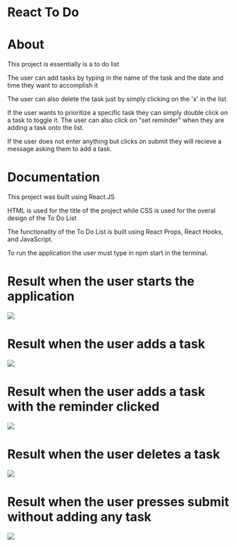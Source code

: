 # React To Do

# About

This project is essentially is a to do list

The user can add tasks by typing in the name of the task and the date and time they want to accomplish it

The user can also delete the task just by simply clicking on the 'x' in the list

If the user wants to prioritize a specific task they can simply double click on a task to toggle it. The user can also click on "set reminder" when they are adding a task onto the list.

If the user does not enter anything but clicks on submit they will recieve a message asking them to add a task.

# Documentation
This project was built using React.JS 

HTML is used for the title of the project while CSS is used for the overal design of the To Do List

The functionality of the To Do List is built using React Props, React Hooks, and JavaScript.

To run the application the user must type in npm start in the terminal.

# Result when the user starts the application
![](images/)
# Result when the user adds a task 
![](images/)
# Result when the user adds a task with the reminder clicked
![](images/)
# Result when the user deletes a task
![](images/)
# Result when the user presses submit without adding any task
![](images/)
